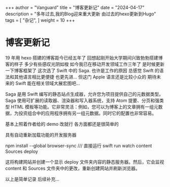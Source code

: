 +++
author = "Vanguard"
title = "博客更新记"
date = "2024-04-17"
description = "多年过去,我的Blog迎来重大更新 由过去的hexo更新到Hugo"
tags = [
"杂记",
]
weight = 10
+++

# 博客更新记

19 年用 hexo 搭建的博客距今已经五年了 回想起刚开始大学期间兴致勃勃搭建博客的样子 多少有些感叹光阴如梭 如今我已在移动开发领域工作三年了 是时候更新一下博客框架了 这次选了 Swift 中的 Saga. 也许是工作的原因 总感觉 Swift 的语法和其他语言相比更便捷 也更先进… 但这门 Apple 语言还是比较小众的 期待未来的 Swift 能在相关领域大展宏图吧...

Saga 是用 Swift 编写的静态站点生成器，允许您为项目提供自己的元数据类型。 Saga 使用可扩展的读取器、渲染器和写入器系统，支持 Atom 提要、分页和强类型 HTML 模板等功能。它非常灵活：例如，您可以为博客上的文章拥有一组元数据，为投资组合中的应用程序拥有另一组元数据。同时它的配置也非常容易。

基本上照着作者给的 demo 改就行 各方面都还是很简单的

具有自动重新加载功能的开发服务器

npm install --global browser-sync
/// 直接运行
swift run watch content Sources deploy

这将构建网站并创建一个显示 deploy 文件夹内容的静态服务器。然后，它会监视 content 和 Sources 文件夹中的更改，重新创建网站并刷新浏览器。

以上是简单记录 后续补充...
